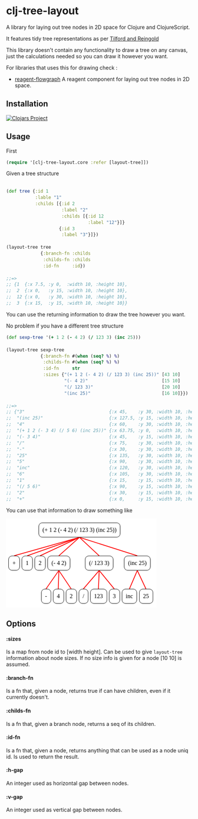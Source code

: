 # clj-tree-layout

A library for laying out tree nodes in 2D space for Clojure and ClojureScript.

It features tidy tree representations as per [Tilford and Reingold](http://hci.stanford.edu/cs448b/f09/lectures/CS448B-20091021-GraphsAndTrees.pdf)

This library doesn't contain any functionality to draw a tree on any canvas, just
the calculations needed so you can draw it however you want.

For libraries that uses this for drawing check :

- [reagent-flowgraph](https://github.com/jpmonettas/reagent-flowgraph) A reagent component for laying out tree nodes in 2D space.

## Installation

[![Clojars Project](https://img.shields.io/clojars/v/clj-tree-layout.svg)](https://clojars.org/clj-tree-layout)

## Usage

First

```clojure
(require '[clj-tree-layout.core :refer [layout-tree]])
```

Given a tree structure

```clojure

(def tree {:id 1
           :lable "1"
           :childs [{:id 2
                     :label "2"
                     :childs [{:id 12
                               :label "12"}]}
                    {:id 3
                     :label "3"}]})

(layout-tree tree
             {:branch-fn :childs
              :childs-fn :childs
              :id-fn     :id})

;;=>
;; {1  {:x 7.5, :y 0,  :width 10, :height 10},
;;  2  {:x 0,   :y 15, :width 10, :height 10},
;;  12 {:x 0,   :y 30, :width 10, :height 10},
;;  3  {:x 15,  :y 15, :width 10, :height 10}}

```

You can use the returning information to draw the tree however you want.

No problem if you have a different tree structure

```clojure
(def sexp-tree '(+ 1 2 (- 4 2) (/ 123 3) (inc 25)))

(layout-tree sexp-tree
             {:branch-fn #(when (seq? %) %)
              :childs-fn #(when (seq? %) %)
              :id-fn     str
              :sizes {"(+ 1 2 (- 4 2) (/ 123 3) (inc 25))" [43 10]
                      "(- 4 2)"                            [15 10]
                      "(/ 123 3)"                          [20 10]
                      "(inc 25)"                           [16 10]}})

;;=>
;; {"3"                                {:x 45,    :y 30, :width 10, :height 10},
;;  "(inc 25)"                         {:x 127.5, :y 15, :width 10, :height 10},
;;  "4"                                {:x 60,    :y 30, :width 10, :height 10},
;;  "(+ 1 2 (- 3 4) (/ 5 6) (inc 25))" {:x 63.75, :y 0,  :width 10, :height 10}                              ,
;;  "(- 3 4)"                          {:x 45,    :y 15, :width 10, :height 10},
;;  "/"                                {:x 75,    :y 30, :width 10, :height 10},
;;  "-"                                {:x 30,    :y 30, :width 10, :height 10},
;;  "25"                               {:x 135,   :y 30, :width 10, :height 10},
;;  "5"                                {:x 90,    :y 30, :width 10, :height 10},
;;  "inc"                              {:x 120,   :y 30, :width 10, :height 10},
;;  "6"                                {:x 105,   :y 30, :width 10, :height 10},
;;  "1"                                {:x 15,    :y 15, :width 10, :height 10},
;;  "(/ 5 6)"                          {:x 90,    :y 15, :width 10, :height 10},
;;  "2"                                {:x 30,    :y 15, :width 10, :height 10},
;;  "+"                                {:x 0,     :y 15, :width 10, :height 10}}

```

You can use that information to draw something like

<img src="/doc/images/sexp-tree.png?raw=true"/>

## Options

#### :sizes

Is a map from node id to [width height]. Can be used to give `layout-tree` information about
node sizes. If no size info is given for a node [10 10] is assumed.

#### :branch-fn

Is a fn that, given a node, returns true if can have
children, even if it currently doesn't.

#### :childs-fn

Is a fn that, given a branch node, returns a seq of its
children.

#### :id-fn

Is a fn that, given a node, returns anything that can be used as
a node uniq id. Is used to return the result.

#### :h-gap

An integer used as horizontal gap between nodes.

#### :v-gap

An integer used as vertical gap between nodes.
